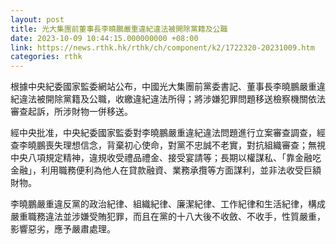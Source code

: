 ```yaml
---
layout: post
title: 光大集團前董事長李曉鵬嚴重違紀違法被開除黨籍及公職
date: 2023-10-09 10:44:15.000000000 +08:00
link: https://news.rthk.hk/rthk/ch/component/k2/1722320-20231009.htm
categories: rthk
---
```


根據中央紀委國家監委網站公布，中國光大集團前黨委書記、董事長李曉鵬嚴重違紀違法被開除黨籍及公職，收繳違紀違法所得；將涉嫌犯罪問題移送檢察機關依法審查起訴，所涉財物一併移送。

經中央批准，中央紀委國家監委對李曉鵬嚴重違紀違法問題進行立案審查調查，經查李曉鵬喪失理想信念，背棄初心使命，對黨不忠誠不老實，對抗組織審查；無視中央八項規定精神，違規收受禮品禮金、接受宴請等；長期以權謀私、「靠金融吃金融」，利用職務便利為他人在貸款融資、業務承攬等方面謀利，並非法收受巨額財物。

李曉鵬嚴重違反黨的政治紀律、組織紀律、廉潔紀律、工作紀律和生活紀律，構成嚴重職務違法並涉嫌受賄犯罪，而且在黨的十八大後不收斂、不收手，性質嚴重，影響惡劣，應予嚴肅處理。
